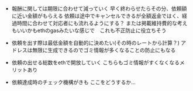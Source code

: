 * 報酬に関しては期限に合わせて減っていく
  早く終わらせたらその分、依頼額に近い金額がもらえる
  依頼は途中でキャンセルできるが全額返金ではく、経過時間に合わせて対応者にも流れるようにする？
  または掲載維持費的な考えもいいかもethのgasみたいな感じで　これも不正防止に役立ちそう
  
* 依頼を出す際は最低金額を自動的に決めたい(その時のレートから計算？)
  アドレスは無限に生成できるのでゴミ情報が多くなることの防止にもなる

* 依頼の出せる総数をethで開放していく
  こちらもゴミ情報がすくなくなるメリットあり


* 依頼達成時のチェック機構がきも ここをどうするか...
